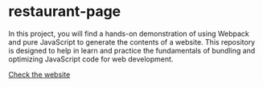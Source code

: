 # restaurant-page
In this project, you will find a hands-on demonstration of using Webpack and pure JavaScript to generate the contents of a website. This repository is designed to help in learn and practice the fundamentals of bundling and optimizing JavaScript code for web development.

[Check the website](https://susekh.github.io/restaurant-page/)